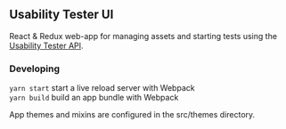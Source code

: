 ## Usability Tester UI

React & Redux web-app for managing assets and starting tests using the [Usability Tester API]( https://github.com/israellamarr/usability-tester-api ).

### Developing
`yarn start` start a live reload server with Webpack <br/>
`yarn build` build an app bundle with Webpack

App themes and mixins are configured in the src/themes directory.
